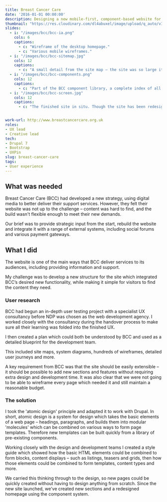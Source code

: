 ```yaml
---
title: Breast Cancer Care
date: '2016-01-01 00:00:00'
description: Designing a new mobile-first, component-based website for Breast Cancer Care, the UK's premier information and support charity.
thumbnail: "https://res.cloudinary.com/dl4abuxel/image/upload/q_auto/v1537975996/bcc-sketch.jpg"
slides:
  - i: "/images/bcc/bcc-ia.png"
    cols: 6
    captions:
      - c: "Wireframe of the desktop homepage."
      - c: "Various mobile wireframes."
  - i: "/images/bcc/bcc-sitemap.jpg"
    cols: 12
    captions:
      - c: "A small detail from the site map – the site was so large it ran to ten sides of A3 paper."
  - i: "/images/bcc/bcc-components.png"
    cols: 12
    captions:
      - c: "Part of the BCC component library, a complete index of all components used throughout the site."
  - i: "/images/bcc/bcc-screen.jpg"
    cols: 12
    captions:
      - c: "The finished site in situ. Though the site has been redesigned since launch, my component-based structure remains in place."


work-url: http://www.breastcancercare.org.uk
roles:
- UX lead
- Creative lead
tech:
- Drupal 7
- Bootstrap
- UXPin
slug: breast-cancer-care
tags:
- User experience 
---
```


## What was needed

Breast Cancer Care (BCC) had developed a new strategy, using digital media to better deliver their support services. However, they felt their website was not up to the challenge – content was hard to find, and the build wasn't flexible enough to meet their new demands.

Our brief was to provide strategic input from the start, rebuild the website and integrate it with a range of external systems, including social forums and various payment gateways.

## What I did

The website is one of the main ways that BCC deliver services to its audiences, including providing information and support. 

My challenge was to develop a new structure for the site which integrated BCC’s desired new functionality, while making it simple for visitors to find the content they need.

### User research

BCC had begun an in-depth user testing project with a specialist UX consultancy before NDP was chosen as the web development agency. I worked closely with the consultancy during the handover process to make sure all their learning was folded into the finished UX.

I then created a plan which could both be understood by BCC and used as a detailed blueprint for the development team.

This included site maps, system diagrams, hundreds of wireframes, detailed user journeys and more.

A key requirement from BCC was that the site should be easily extensible – it should be possible to add new sections and features without requiring extra design and development time. It was also clear that we were not going to be able to wireframe every page which needed it and still maintain a reasonable budget.

### The solution

I took the 'atomic design' principle and adapted it to work with Drupal. In short, atomic design is a system for design which takes the basic elements of a web page – headings, paragraphs, and builds them into modular 'molecules' which can be combined on various ways to form page templates. Therefore new templates can be built quickly from a library of pre-existing components.

Working closely with the design and development teams I created a style guide which showed how the basic HTML elements could be combined to form blocks, content displays – such as listings, teasers and grids, then how those elements could be combined to form templates, content types and more.

We carried this thinking through to the design, so new pages could be quickly created without having to design anything from scratch. Since the new site launched, we've created new sections and a redesigned homepage using the component system.